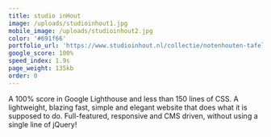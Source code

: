 ```yaml
---
title: studio inHout
image: /uploads/studioinhout1.jpg
mobile_image: /uploads/studioinhout2.jpg
color: '#691f66'
portfolio_url: 'https://www.studioinhout.nl/collectie/notenhouten-tafel/'
google_score: 100%
speed_index: 1.9s
page_weight: 135kb
order: 0
---
```


A 100% score in Google Lighthouse and less than 150 lines of CSS. A lightweight, blazing fast, simple and elegant website that does what it is supposed to do. Full-featured, responsive and CMS driven, without using a single line of jQuery!